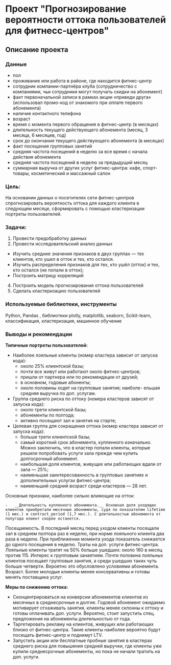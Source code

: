 # Проект "Прогнозирование вероятности оттока пользователей для фитнесс-центров"

## Описание проекта

### Данные

* пол
* проживание или работа в районе, где находится фитнес-центр
* сотрудник компании-партнёра клуба (сотрудничество с компаниями, чьи сотрудники могут получать скидки на абонемент)
* факт первоначальной записи в рамках акции «приведи друга» (использовал промо-код от знакомого при оплате первого абонемента)
* наличие контактного телефона
* возраст
* время с момента первого обращения в фитнес-центр (в месяцах)
* длительность текущего действующего абонемента (месяц, 3 месяца, 6 месяцев, год)
* срок до окончания текущего действующего абонемента (в месяцах)
* факт посещения групповых занятий
* средняя частота посещений в неделю за все время с начала действия абонемента
* средняя частота посещений в неделю за предыдущий месяц
* суммарная выручка от других услуг фитнес-центра: кафе, спорт-товары, косметический и массажный салон

### Цель:

На основании данных о посетителях сети фитнес-центров спрогнозировать вероятность оттока для каждого клиента в следующем месяце, сформировать с помощью кластеризации портреты пользователей.

### Задачи:
1. Провести предобработку данных
2. Провести исследовательский анализ данных
* Изучить средние значения признаков в двух группах — тех клиентов, кто ушел в отток и тех, кто остался.
* Изучить распределения признаков для тех, кто ушёл (отток) и тех, кто остался (не попали в отток);
* Построить матрицу корреляций
4. Построить модель прогнозирования оттока пользователей
5. Сделать кластеризацию пользователей

### Используемые библиотеки, инструменты
Python, Pandas , библиотеки plotly, matplotlib, seaborn, Scikit-learn, классификация, кластеризация, машинное обучение

### Выводы и рекомендации

__Типичные портреты пользователей:__

- Наиболее лояльные клиенты (номер кластера зависит от запуска кода):
	- около 25% клиентской базы;
	- почти все живут или работают около фитнес-центров;
	- пришли от партнера или по рекомендации от друзей;
	- в основном, годовые абоненты;
	- около половины ходят на групповые занятия;
наиболе- ельшая средняя выручка по доп. услугам.
- Группа среднего риска по оттоку (номера кластеров зависят от запуска кода):
	- около трети клиентской базы;
	- абонементы по полгода;
	- активно посещают зал и занятия на старте;
- Целевая группа для сокращения оттока (номер кластера зависит от запуска кода):
	- больше трети клиентской базы;
	- самый короткий срок абонемента, купленного изначально. Можно заключить, что в кластер попали клиенты, которые решили попробовать услуги зала прежде чем купить долгосрочный абонемент.
	- наибольшая доля клиентов, живущих или работающих вдали от зала — 25%;
	- наименьшая заинтересованность в групповых занятиях и дополнительных услугах фитнес-центра;
	- наименьший средний возраст среди кластеров — 28 лет.


Основные признаки, наиболее сильно влияющие на отток:

	- 	__Длительность купленного абонемента.__ Основная доля уходящих клиентов приобретали месячные абонементы, судя по показателям lifetime (1 мес.) и contract_period (1,7 мес.). С длительностью абонемента от полугода клиент скорее останется.
Посещаемость. В последний месяц перед уходом клиенты посещали зал в среднем полтора раз в неделю, при норме лояльного клиента два раза в неделю. При приближении момента ухода показатель снижается до одного посещения в неделю.
Траты на доп. услуги фитнес-центра. Лояльные клиенты тратят на 50% больше ушедших: около 160 в месяц против 115.
Интерес к групповым занаятиям. Почти половина лояльных клиентов посещает групповые занятия, а среди ушедших таких чуть больше четверти. Вероятно это обусловлено условиями абонемента.
Возраст. Более молодые клиенты менее консервативны и готовы менять поставщика услуг.

__Меры по снижению оттока:__
- Сконцентрироваться на конверсии абонементов клиентов из месячных в среднесрочные и долгие. Годовой абонемент ожидаемо мотивирует отхаживать занятия, клиенты менее склонны к оттоку и готовы оплачивать доп. услуги. Вероятно, стоит запустить спец. предложения на абонементы длительностью от года.
- Таргетировать рекламу на клиентов, живущих или работающих близко от фитнес-центра. Такие клиенты наиболее вероятно будут посещать фитнес-центр и поднимут LTV.
- Запустить акции или бесплатные пробные занятия в кластерах среднего риска для повышения средней выручки, где клиенты уже купили среднесрочные абонементы, но пока не начали тратить на доп. услуги.
